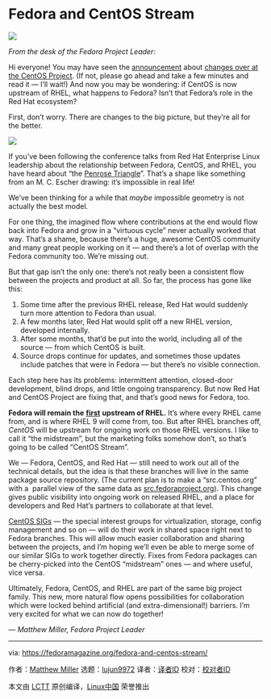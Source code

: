 [#]: collector: (lujun9972)
[#]: translator: ( )
[#]: reviewer: ( )
[#]: publisher: ( )
[#]: url: ( )
[#]: subject: (Fedora and CentOS Stream)
[#]: via: (https://fedoramagazine.org/fedora-and-centos-stream/)
[#]: author: (Matthew Miller https://fedoramagazine.org/author/mattdm/)

Fedora and CentOS Stream
======

![][1]

_From the desk of the Fedora Project Leader:_

Hi everyone! You may have seen the [announcement][2] about [changes over at the CentOS Project][3]. (If not, please go ahead and take a few minutes and read it — I’ll wait!) And now you may be wondering: if CentOS is now upstream of RHEL, what happens to Fedora? Isn’t that Fedora’s role in the Red Hat ecosystem?

First, don’t worry. There are changes to the big picture, but they’re all for the better.

![][4]

If you’ve been following the conference talks from Red Hat Enterprise Linux leadership about the relationship between Fedora, CentOS, and RHEL, you have heard about “the [Penrose Triangle][5]”. That’s a shape like something from an M. C. Escher drawing: it’s impossible in real life!

We’ve been thinking for a while that _maybe_ impossible geometry is not actually the best model. 

For one thing, the imagined flow where contributions at the end would flow back into Fedora and grow in a “virtuous cycle” never actually worked that way. That’s a shame, because there’s a huge, awesome CentOS community and many great people working on it — and there’s a lot of overlap with the Fedora community too. We’re missing out.

But that gap isn’t the only one: there’s not really been a consistent flow between the projects and product at all. So far, the process has gone like this: 

  1. Some time after the previous RHEL release, Red Hat would suddenly turn more attention to Fedora than usual.
  2. A few months later, Red Hat would split off a new RHEL version, developed internally.
  3. After some months, that’d be put into the world, including all of the source — from which CentOS is built. 
  4. Source drops continue for updates, and sometimes those updates include patches that were in Fedora — but there’s no visible connection.



Each step here has its problems: intermittent attention, closed-door development, blind drops, and little ongoing transparency. But now Red Hat and CentOS Project are fixing that, and that’s good news for Fedora, too.

**Fedora will remain the** [**first**][6] **upstream of RHEL.** It’s where every RHEL came from, and is where RHEL 9 will come from, too. But after RHEL branches off, _CentOS_ will be upstream for ongoing work on those RHEL versions. I like to call it “the midstream”, but the marketing folks somehow don’t, so that’s going to be called “CentOS Stream”.

We — Fedora, CentOS, and Red Hat — still need to work out all of the technical details, but the idea is that these branches will live in the same package source repository. (The current plan is to make a “src.centos.org” with a  parallel view of the same data as [src.fedoraproject.org][7]). This change gives public visibility into ongoing work on released RHEL, and a place for developers and Red Hat’s partners to collaborate at that level.

[CentOS SIGs][8] — the special interest groups for virtualization, storage, config management and so on — will do their work in shared space right next to Fedora branches. This will allow much easier collaboration and sharing between the projects, and I’m hoping we’ll even be able to merge some of our similar SIGs to work together directly. Fixes from Fedora packages can be cherry-picked into the CentOS “midstream” ones — and where useful, vice versa.

Ultimately, Fedora, CentOS, and RHEL are part of the same big project family. This new, more natural flow opens possibilities for collaboration which were locked behind artificial (and extra-dimensional!) barriers. I’m very excited for what we can now do together!

_— Matthew Miller, Fedora Project Leader_

--------------------------------------------------------------------------------

via: https://fedoramagazine.org/fedora-and-centos-stream/

作者：[Matthew Miller][a]
选题：[lujun9972][b]
译者：[译者ID](https://github.com/译者ID)
校对：[校对者ID](https://github.com/校对者ID)

本文由 [LCTT](https://github.com/LCTT/TranslateProject) 原创编译，[Linux中国](https://linux.cn/) 荣誉推出

[a]: https://fedoramagazine.org/author/mattdm/
[b]: https://github.com/lujun9972
[1]: https://fedoramagazine.org/wp-content/uploads/2019/09/centos-stream-816x345.jpg
[2]: http://redhat.com/en/blog/transforming-development-experience-within-centos
[3]: https://wiki.centos.org/Manuals/ReleaseNotes/CentOSStream
[4]: https://lh3.googleusercontent.com/5XMDU29DYPsFKIVLCexK46n9DqWZEa0nTjAnJcouzww-RSAzNshGW3yIxXBSBsd6KfAyUAGpxX9y0Dsh1hj21ygcAn5a7h55LrneKROkxsipdXO2gq8cgoFqz582ojOh8NU9Ix0X
[5]: https://www.youtube.com/watch?v=1JmgOkEznjw
[6]: https://docs.fedoraproject.org/en-US/project/#_first
[7]: https://src.fedoraproject.org/
[8]: https://wiki.centos.org/SpecialInterestGroup
